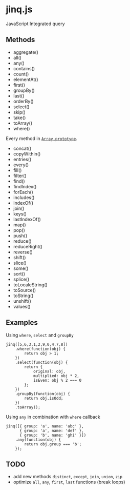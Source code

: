 ﻿# jinq.js
JavaScript Integrated query

## Methods

- aggregate()
- all()
- any()
- contains()
- count()
- elementAt()
- first()
- groupBy()
- last()
- orderBy()
- select()
- skip()
- take()
- toArray()
- where()

Every method in [`Array.prototype`](https://developer.mozilla.org/en-US/docs/Web/JavaScript/Reference/Global_Objects/Array/prototype).

- concat()
- copyWithin()
- entries()
- every()
- fill()
- filter()
- find()
- findIndex()
- forEach()
- includes()
- indexOf()
- join()
- keys()
- lastIndexOf()
- map()
- pop()
- push()
- reduce()
- reduceRight()
- reverse()
- shift()
- slice()
- some()
- sort()
- splice()
- toLocaleString()
- toSource()
- toString()
- unshift()
- values()

## Examples

Using `where`, `select` and `groupBy`

	jinq([5,6,3,1,2,9,0,4,7,8])
		.where(function(obj) {
			return obj > 1;
		})
		.select(function(obj) {
			return {
				original: obj,
				multiplied: obj * 2,
				isEven: obj % 2 === 0
			};
		})
		.groupBy(function(obj) {
			return obj.isOdd;
		})
		.toArray();

Using `any` in combination with `where` callback

	jinq([{ group: 'a', name: 'abc' },
          { group: 'a', name: 'def' },
          { group: 'b', name: 'ghi' }])
        .any(function(obj) {
            return obj.group === 'b';
        });

## TODO

- add new methods `distinct`, `except`, `join`, `union`, `zip`
- optimize `all`, `any`, `first`, `last` functions (break loops)
